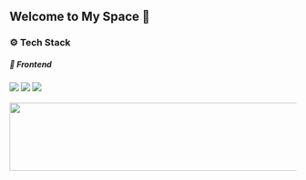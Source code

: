 ## Welcome to My Space 🔭

### ⚙ Tech Stack

##### 📲 Frontend

<div>
 <img src ="https://img.shields.io/badge/React-61DAFB?style=flat-square&logo=React&logoColor=white"/>
 <img src ="https://img.shields.io/badge/TypeScript-3178C6.svg?&style=flat-square&logo=TypeScript&logoColor=white"/>
 <img src ="https://img.shields.io/badge/JavaScript-F7DF1E.svg?&style=flat-square&logo=JavaScript&logoColor=white"/>
</div>

<br />

 <a href="https://github.com/devxb/gitanimals" style="width:100vw">
   <img src="https://render.gitanimals.org/lines/sayyyho?pet-id=636978781417724507" width="1000" height="120"/>
 </a>
